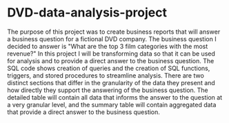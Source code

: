 # DVD-data-analysis-project
The purpose of this project was to create business reports that will answer a business question for a fictional DVD company. 
The business question I decided to answer is "What are the top 3 film categories with the most revenue?"
In this project I will be transforming data so that it can be used for analysis and to provide a direct answer to the business question. The SQL code shows creation of queries and the creation of SQL functions, triggers, and stored procedures to streamline analysis.
There are two distinct sections that differ in the granularity of the data they present and how directly they support the answering of the business question. The detailed table will contain all data that informs the answer to the question at a very granular level, and the summary table will contain aggregated data that provide a direct answer to the business question.
